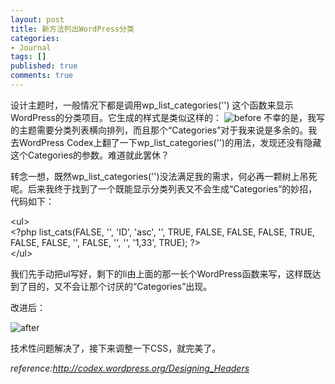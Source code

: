 ```yaml
---
layout: post
title: 新方法列出WordPress分类
categories:
- Journal
tags: []
published: true
comments: true
---
```

<p>设计主题时，一般情况下都是调用wp_list_categories('') 这个函数来显示WordPress的分类项目。它生成的样式是类似这样的：
<img title="before" src="http://photo8.yupoo.com/20070717/193518_1460470241_ttmojalt.jpg" alt="before" />
不幸的是，我写的主题需要分类列表横向排列，而且那个“Categories”对于我来说是多余的。我去WordPress Codex上翻了一下wp_list_categories('')的用法，发现还没有隐藏这个Categories的参数。难道就此罢休？</p>

<p>转念一想，既然wp_list_categories('')没法满足我的需求，何必再一颗树上吊死呢。后来我终于找到了一个既能显示分类列表又不会生成“Categories”的妙招，代码如下：</p>

<p>&lt;ul&gt;<br />
&lt;?php list_cats(FALSE, '', 'ID', 'asc', '', TRUE, FALSE, FALSE, FALSE, TRUE, FALSE, FALSE, '', FALSE, '', '', '1,33', TRUE); ?&gt;<br />
&lt;/ul&gt;</p>

<p>我们先手动把ul写好，剩下的li由上面的那一长个WordPress函数来写，这样既达到了目的，又不会让那个讨厌的“Categories”出现。</p>

<p>改进后：</p>

<p><img title="after" src="http://photo8.yupoo.com/20070717/195106_725429771_wmtvwdpz.jpg" alt="after" /></p>

<p>技术性问题解决了，接下来调整一下CSS，就完美了。</p>

<p><em>reference:<a href="http://codex.wordpress.org/Designing_Headers">http://codex.wordpress.org/Designing_Headers </a></em></p>
